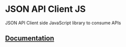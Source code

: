 # JSON API Client JS

JSON API Client side JavaScript library to consume APIs

## [Documentation](https://gitlab.com/jaspr/client-js/-/wikis/home)